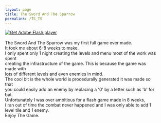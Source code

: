 ```yaml
---
layout: page
title: The Sword And The Sparrow
permalink: /TS_TS
---
```


<div id="flashContent">
  <object classid="clsid:d27cdb6e-ae6d-11cf-96b8-444553540000" width="800" height="450" id="The Sword And The Sparrow" align="middle">
    <param name="movie" value="TheSwordAndTheSparrow.swf" />
    <param name="quality" value="high" />
    <param name="bgcolor" value="#ffffff" />
    <param name="play" value="true" />
    <param name="loop" value="true" />
    <param name="wmode" value="window" />
    <param name="scale" value="showall" />
    <param name="menu" value="true" />
    <param name="devicefont" value="false" />
    <param name="salign" value="" />
    <param name="allowScriptAccess" value="sameDomain" />
    <!--[if !IE]>-->
    <object type="application/x-shockwave-flash" data="{{ "/games/TheSwordAndTheSparrow.swf" | prepend: site.baseurl }}" width="800" height="450">
      <param name="movie" value="TheSwordAndTheSparrow.swf" />
      <param name="quality" value="high" />
      <param name="bgcolor" value="#ffffff" />
      <param name="play" value="true" />
      <param name="loop" value="true" />
      <param name="wmode" value="window" />
      <param name="scale" value="showall" />
      <param name="menu" value="true" />
      <param name="devicefont" value="false" />
      <param name="salign" value="" />
      <param name="allowScriptAccess" value="sameDomain" />
    <!--<![endif]-->
      <a href="http://www.adobe.com/go/getflash">
        <img src="http://www.adobe.com/images/shared/download_buttons/get_flash_player.gif" alt="Get Adobe Flash player" />
      </a>
    <!--[if !IE]>-->
    </object>
    <!--<![endif]-->
  </object>
</div>
<br />
The Sword And The Sparrow was my first full game ever made. <br />
It took me about 6-8 weeks to make. <br />
I only spent only 1 night creating the levels and menu most of the work was spent <br />
creating the infrastructure of the game. This is because the game was made with <br />
lots of different levels and even enemies in mind. <br />
The cool bit is the whole world is procedurally generated it was made so that <br />
you could easily add an enemy by replacing a '0' by a letter such as 'b' for bat. <br />
Unfortunately I was over ambitious for a flash game made in 8 weeks, <br />
I ran out of time the combat never happened and I was only able to add 1 level tile and 1 enemy.<br />
Enjoy The Game.

